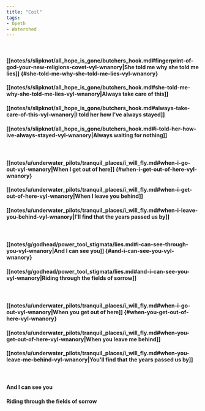 ```yaml
---
title: "Coil"
tags:
- Opeth
- Watershed
---
```

&nbsp;
#### [[notes/s/slipknot/all_hope_is_gone/butchers_hook.md#fingerprint-of-god-your-new-religions-covet-vyl-wnanory|She told me why she told me lies]] {#she-told-me-why-she-told-me-lies-vyl-wnanory}
#### [[notes/s/slipknot/all_hope_is_gone/butchers_hook.md#she-told-me-why-she-told-me-lies-vyl-wnanory|Always take care of this]]
#### [[notes/s/slipknot/all_hope_is_gone/butchers_hook.md#always-take-care-of-this-vyl-wnanory|I told her how I've always stayed]]
#### [[notes/s/slipknot/all_hope_is_gone/butchers_hook.md#i-told-her-how-ive-always-stayed-vyl-wnanory|Always waiting for nothing]]
&nbsp;
#### [[notes/u/underwater_pilots/tranquil_places/i_will_fly.md#when-i-go-out-vyl-wnanory|When I get out of here]] {#when-i-get-out-of-here-vyl-wnanory}
#### [[notes/u/underwater_pilots/tranquil_places/i_will_fly.md#when-i-get-out-of-here-vyl-wnanory|When I leave you behind]]
#### [[notes/u/underwater_pilots/tranquil_places/i_will_fly.md#when-i-leave-you-behind-vyl-wnanory|I'll find that the years passed us by]]
&nbsp;
#### [[notes/g/godhead/power_tool_stigmata/lies.md#i-can-see-through-you-vyl-wnanory|And I can see you]] {#and-i-can-see-you-vyl-wnanory}
#### [[notes/g/godhead/power_tool_stigmata/lies.md#and-i-can-see-you-vyl-wnanory|Riding through the fields of sorrow]]
&nbsp;
#### [[notes/u/underwater_pilots/tranquil_places/i_will_fly.md#when-i-go-out-vyl-wnanory|When you get out of here]] {#when-you-get-out-of-here-vyl-wnanory}
#### [[notes/u/underwater_pilots/tranquil_places/i_will_fly.md#when-you-get-out-of-here-vyl-wnanory|When you leave me behind]]
#### [[notes/u/underwater_pilots/tranquil_places/i_will_fly.md#when-you-leave-me-behind-vyl-wnanory|You'll find that the years passed us by]]
&nbsp;
#### And I can see you
#### Riding through the fields of sorrow
